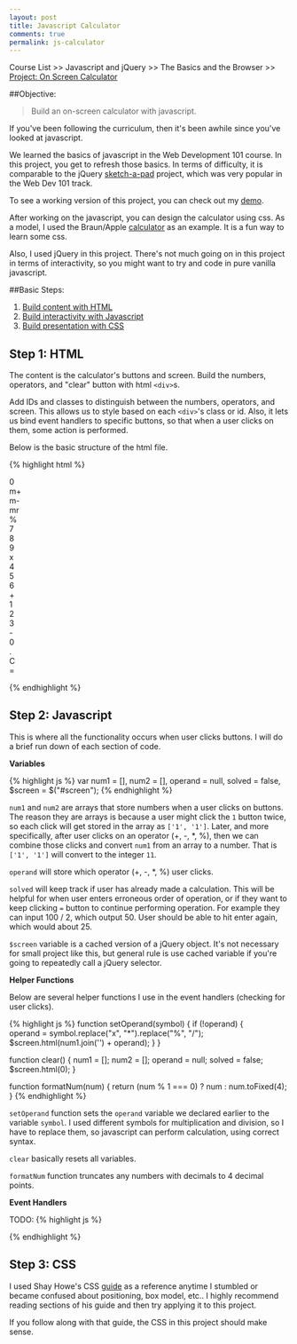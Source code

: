 ```yaml
---
layout: post
title: Javascript Calculator
comments: true
permalink: js-calculator
---
```


Course List >> Javascript and jQuery >> The Basics and the Browser >> 
[Project: On Screen Calculator](http://www.theodinproject.com/javascript-and-jquery/on-screen-calculator)

##Objective:
>Build an on-screen calculator with javascript.

If you've been following the curriculum, then it's been awhile since you've looked 
at javascript.  

We learned the basics of javascript in the Web Development 101 course.  In this
project, you get to refresh those basics.  In terms of difficulty, it is comparable 
to the jQuery [sketch-a-pad](http://www.theodinproject.com/web-development-101/javascript-and-jquery)
project, which was very popular in the Web Dev 101 track.

To see a working version of this project, you can check out my [demo](http://jsfiddle.net/Jberczel/3f3SG/).

<!--more-->

After working on the javascript, you can design the calculator using css.  As a model, 
I used the Braun/Apple [calculator](http://www.cultofmac.com/188753/the-braun-products-that-inspired-apples-iconic-designs-gallery/) as an example.  It is a fun way to learn some css.

Also, I used jQuery in this project. There's not much going on in this project in terms
of interactivity, so you might want to try and code in pure vanilla javascript.


##Basic Steps:

1. [Build content with HTML](#step1)
2. [Build interactivity with Javascript](#step2)
3. [Build presentation with CSS](#step3)

<a name="step1"></a>
## Step 1: HTML

The content is the calculator's buttons and screen.  Build the numbers, 
operators, and "clear" button with html `<div>`s.

Add IDs and classes to distinguish between the numbers, operators, and screen.
This allows us to style based on each `<div>`'s class or id.  Also, it lets us bind
event handlers to specific buttons, so that when a user clicks on them, some action
is performed.

Below is the basic structure of the html file.

{% highlight html %}
<div class="container">

<div id="screen">0</div>
<div class="keys">m+</div>
<div class="keys">m-</div>
<div class="keys">mr</div>
<div class="keys operator">%</div>

<div class="keys numpad">7</div>
<div class="keys numpad">8</div>
<div class="keys numpad">9</div>
<div class="keys operator">x</div>

<div class="keys numpad">4</div>
<div class="keys numpad">5</div> 
<div class="keys numpad">6</div>
 <div class="keys operator">+</div>

<div class="keys numpad">1</div>
<div class="keys numpad">2</div>
<div class="keys numpad">3</div>
<div class="keys operator">-</div>

<div class="keys numpad">0</div>
<div class="keys numpad">.</div>
<div class="keys" id="clear">C</div>
<div class="keys" id="equals">=</div>
</div>

{% endhighlight %}

<a name="step2"></a>
## Step 2: Javascript

This is where all the functionality occurs when user clicks buttons.  I will do a
brief run down of each section of code.

**Variables**

{% highlight js %}
var num1 = [],
    num2 = [],
    operand = null,
    solved = false,
    $screen = $("#screen");
{% endhighlight %}

`num1` and `num2` are arrays that store numbers when a user clicks on buttons. The
reason they are arrays is because a user might click the `1` button twice, so each
click will get stored in the array as `['1', '1']`.  Later, and more specifically, 
after user clicks on an operator (+, -, *, %), then we can combine those clicks and 
convert `num1` from an array to a number.  That is `['1', '1']` will convert to the
integer `11`.

`operand` will store which operator (+, -, *, %) user clicks.

`solved` will keep track if user has already made a calculation.  This will be helpful
for when user enters erroneous order of operation, or if they want to keep clicking
`=` button to continue performing operation.  For example they can input 100 / 2, 
which output 50.  User should be able to hit enter again, which would about 25.

`$screen` variable is a cached version of a jQuery object.  It's not necessary for small 
project like this, but general rule is use cached variable if you're going to repeatedly 
call a jQuery selector.

**Helper Functions**

Below are several helper functions I use in the event handlers (checking for 
user clicks).  

{% highlight js %}
function setOperand(symbol) {
  if (!operand) {   
    operand = symbol.replace("x", "*").replace("%", "/");
    $screen.html(num1.join('') + operand);
  }
}

function clear() {
  num1 = [];
  num2 = [];
  operand = null;
  solved = false;
  $screen.html(0);
}

function formatNum(num) {
  return (num % 1 === 0) ? num : num.toFixed(4);
}
{% endhighlight %}

`setOperand` function sets the `operand` variable we declared earlier to the variable
`symbol`.  I used different symbols for multiplication and division, so I have to 
replace them, so javascript can perform calculation, using correct syntax.

`clear` basically resets all variables.

`formatNum` function truncates any numbers with decimals to 4 decimal points.

**Event Handlers**


TODO:
{% highlight js %}


{% endhighlight %}


<a name="step3"></a>

## Step 3: CSS

I used Shay Howe's CSS [guide](http://learn.shayhowe.com/html-css/) as a reference
anytime I stumbled or became confused about positioning, box model, etc..  I highly 
recommend reading sections of his guide and then try applying it to this project.

If you follow along with that guide, the CSS in this project should make sense.









